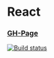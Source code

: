 # React

### [GH-Page](https://89yamal.github.io/react-router-crud/)

[![Build status](https://ci.appveyor.com/api/projects/status/1shn51b2ivbcf4t5?svg=true)](https://ci.appveyor.com/project/89YAMAL/react-router-crud)